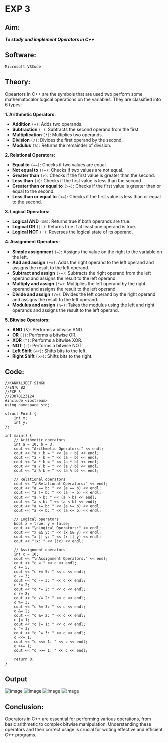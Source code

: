 # EXP 3
## Aim:
_**To study and implement Operators in C++**_

## Software:
`Microsoft VSCode`

## Theory:
 Opeartors in C++ are the symbols that are used two perform some mathematocalor logical operations on the variables.
They are classified into 6 types:

**1. Arithmetic Operators:**

+ **Addition** `(+)`: Adds two operands.
+ **Subtraction** `(-)`: Subtracts the second operand from the first.
+ **Multiplication** `(*)`: Multiplies two operands.
+ **Division** `(/)`: Divides the first operand by the second.
+ **Modulus** `(%)`: Returns the remainder of division.

**2. Relational Operators:**

+ **Equal to** `(==)`: Checks if two values are equal.
+ **Not equal to** `(!=)`: Checks if two values are not equal.
+ **Greater than** `(>)`: Checks if the first value is greater than the second.
+ **Less than** `(<)`: Checks if the first value is less than the second.
+ **Greater than or equal to** `(>=)`: Checks if the first value is greater than or equal to the second.
+ **Less than or equal to** `(<=)`: Checks if the first value is less than or equal to the second.

**3. Logical Operators:**

+ **Logical AND** `(&&)`: Returns true if both operands are true.
+ **Logical OR** `(||)`: Returns true if at least one operand is true.
+ **Logical NOT** `(!)`: Reverses the logical state of its operand.

**4. Assignment Operators:**

+ **Simple assignment** `(=)`: Assigns the value on the right to the variable on the left.
+ **Add and assign** `(+=)`: Adds the right operand to the left operand and assigns the result to the left operand.
+ **Subtract and assign** `(-=)`: Subtracts the right operand from the left operand and assigns the result to the left operand.
+ **Multiply and assign** `(*=)`: Multiplies the left operand by the right operand and assigns the result to the left operand.
+ **Divide and assign** `(/=)`: Divides the left operand by the right operand and assigns the result to the left operand.
+ **Modulus and assign** `(%=)`: Takes the modulus using the left and right operands and assigns the result to the left operand.

**5. Bitwise Operators:**

+ **AND** `(&)`: Performs a bitwise AND.
+ **OR** `(|)`: Performs a bitwise OR.
+ **XOR** `(^)`: Performs a bitwise XOR.
+ **NOT** `(~)`: Performs a bitwise NOT.
+ **Left Shift** `(<<)`: Shifts bits to the left.
+ **Right Shift** `(>>)`: Shifts bits to the right.

## Code: 
```
//KANWALJEET SINGH
//ENTC B2
//EXP 3
//23070123124
#include <iostream>
using namespace std;

struct Point {
    int x;
    int y;
};

int main() {
    // Arithmetic operators
    int a = 10, b = 3;
    cout << "Arithmetic Operators:" << endl;
    cout << "a + b = " << (a + b) << endl;
    cout << "a - b = " << (a - b) << endl;
    cout << "a * b = " << (a * b) << endl;
    cout << "a / b = " << (a / b) << endl;
    cout << "a % b = " << (a % b) << endl;
    
    // Relational operators
    cout << "\nRelational Operators:" << endl;
    cout << "a == b: " << (a == b) << endl;
    cout << "a != b: " << (a != b) << endl;
    cout << "a > b: " << (a > b) << endl;
    cout << "a < b: " << (a < b) << endl;
    cout << "a >= b: " << (a >= b) << endl;
    cout << "a <= b: " << (a <= b) << endl;
    
    // Logical operators
    bool x = true, y = false;
    cout << "\nLogical Operators:" << endl;
    cout << "x && y: " << (x && y) << endl;
    cout << "x || y: " << (x || y) << endl;
    cout << "!x: " << (!x) << endl;

    // Assignment operators
    int c = 10;
    cout << "\nAssignment Operators:" << endl;
    cout << "c = " << c << endl;
    c += 5;
    cout << "c += 5: " << c << endl;
    c -= 3;
    cout << "c -= 3: " << c << endl;
    c *= 2;
    cout << "c *= 2: " << c << endl;
    c /= 2;
    cout << "c /= 2: " << c << endl;
    c %= 3;
    cout << "c %= 3: " << c << endl;
    c &= 2;
    cout << "c &= 2: " << c << endl;
    c |= 1;
    cout << "c |= 1: " << c << endl;
    c ^= 3;
    cout << "c ^= 3: " << c << endl;
    c <<= 1;
    cout << "c <<= 1: " << c << endl;
    c >>= 1;
    cout << "c >>= 1: " << c << endl;

    return 0;
}
```

## Output
![image](https://github.com/user-attachments/assets/0f51d3db-f2d6-4ff7-a180-2bb77c6ff33f)
![image](https://github.com/user-attachments/assets/3b20c0a5-c514-4a80-ad65-c1aee6195d8e)
![image](https://github.com/user-attachments/assets/6181899f-db48-4b51-923b-07ef3fb71216)
![image](https://github.com/user-attachments/assets/654cae0c-1d9b-4922-add3-8fe92911b097)



## Conclusion:
Operators in C++ are essential for performing various operations, from basic arithmetic to complex bitwise manipulation. Understanding these operators and their correct usage is crucial for writing effective and efficient C++ programs.
